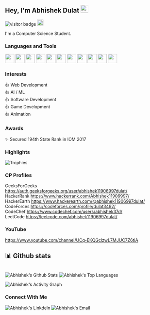 ## Hey, I'm Abhishek Dulat <img src="https://media.giphy.com/media/hvRJCLFzcasrR4ia7z/giphy.gif" width="25px">

![visitor badge](https://visitor-badge.glitch.me/badge?page_id=Abhishek37-dulat.visitor-badge)
<a href="https://github.com/Abhishek37-dulat"><img alt="followers" title="Follow me on Github" src="https://img.shields.io/github/followers/Abhishek37-dulat?color=236ad3&labelColor=1155ba&style=for-the-badge&logo=github&label=Follow" height="20px"/></a>  
    
I'm a Computer Science Student.  

<!-- <img alt="GIF" src="https://github.com/Abhishek37-dulat/Abhishek37-dulat/blob/main/d9lkb4q-801752ec-84b4-4a62-8d74-c7fd44091393.gif" width="500"/>   -->

### Languages and Tools  

<code><img height="30" src="https://img.icons8.com/color/48/000000/c-plus-plus-logo.png"/></code>
<code><img height="30" src="https://img.icons8.com/color/48/000000/python.png"/></code>
<code><img height="30" src="https://img.icons8.com/color/48/000000/c-programming.png"/></code>
<code><img height="30" src="https://img.icons8.com/color/48/000000/java-coffee-cup-logo.png"/></code>
<code><img height="30" src="https://img.icons8.com/color/48/000000/html-5.png"/></code>
<code><img height="30" src="https://img.icons8.com/color/48/000000/css3.png"/></code>
<code><img height="30" src="https://img.icons8.com/color/48/000000/javascript.png"/></code>
<code><img height="30" src="https://cdn.freebiesupply.com/logos/large/2x/react-1-logo-png-transparent.png"/></code>
<code><img height="30" src="https://img.icons8.com/color/48/000000/oracle-logo.png"/></code>
<code><img height="30" src="https://img.icons8.com/fluent/48/000000/github.png"/></code>
<code><img height="30" src="https://img.icons8.com/ios-filled/50/000000/unity.png"/></code>  

### Interests
👍 Web Development  
👍 AI / ML  
👍 Software Development  
👍 Game Development  
👍 Animation      

### Awards
✨ Secured 194th State Rank in IOM 2017   

### **Highlights**

![Trophies](https://github-profile-trophy.vercel.app/?username=Abhishek37-dulat&theme=dracula&column=7&margin-w=15&margin-h=15)

### CP Profiles
 GeeksForGeeks  https://auth.geeksforgeeks.org/user/abhishek11906997dulat/ <br/> 
 HackerRank     https://www.hackerrank.com/Abhishek11906997/<br/>
 HackerEarth    https://www.hackerearth.com/@abhishek11906997dulat/<br/>
 CodeForces     https://codeforces.com/profile/dulat3492/<br/>
 CodeChef       https://www.codechef.com/users/abhishek37d/<br/>
 LeetCode       https://leetcode.com/abhishek11906997dulat/<br/>
 
 
### YouTube
 https://www.youtube.com/channel/UCq-EKQGclzwL7MJUC7Z6tiA  
 

## 📊 Github stats

<!-- <details>  -->
<!--   <summary>💻 GitHub Profile Stats</summary> -->
  <br/>
    <a><img alt="Abhishek's Github Stats" src="https://denvercoder1-github-readme-stats.vercel.app/api?username=Abhishek37-dulat&show_icons=true&count_private=true&theme=react&hide_border=true&bg_color=1F222E&title_color=F85D7F&icon_color=F8D866" /></a>
  <a><img alt="Abhishek's Top Languages" src="https://denvercoder1-github-readme-stats.vercel.app/api/top-langs/?username=Abhishek37-dulat&langs_count=8&layout=compact&theme=react&hide_border=true&bg_color=1F222E&title_color=F85D7F&icon_color=F8D866" /></a>
  <br/>
<!--   <b>Note:</b> Top languages is only a metric of the languages my public code consists of and doesn't reflect experience or skill level. -->
<!-- </details> -->

<a><img alt="Abhishek's Activity Graph" src="https://activity-graph.herokuapp.com/graph?username=Abhishek37-dulat&bg_color=1F222E&color=F8D866&line=F85D7F&point=FFFFFF&hide_border=true" /></a>  

### Connect With Me
<a href="https://www.linkedin.com/in/abhishek-dulat-a73430192/" target="_blank">
  <img align="left" alt="Abhishek's LinkdeIn" src="https://img.shields.io/badge/LinkedIn-0077B5?style=for-the-badge&logo=linkedin&logoColor=white" />
</a>
<a href="Abhishek11906997dulat@gmail.com" target="_blank">
  <img align="left" alt="Abhishek's Email" src="https://img.shields.io/badge/Gmail-D14836?style=for-the-badge&logo=gmail&logoColor=white" />
</a>
